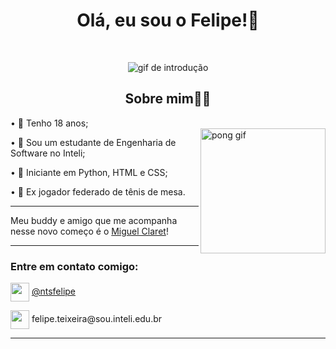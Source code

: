 <h1 align="center">Olá, eu sou o Felipe!👋</h1>
<br/>
 <p align="center">
  <img alt="gif de introdução" src="https://s7.gifyu.com/images/SXDTl.gif">
 <h2 align="center">Sobre mim👨‍💻</h2>
 <p/>
  • 📅 Tenho 18 anos;<br/> <img align="right" width="200px" alt="pong gif" src="https://media1.tenor.com/m/T3H92Qstl68AAAAd/p-ong.gif"></p>
   
  • 📲 Sou um estudante de Engenharia de Software no Inteli;<br/>
  
  • 🤖 Iniciante em Python, HTML e CSS;<br/>
  
  • 🏓 Ex jogador federado de tênis de mesa.<br/>
  
<hr>
  Meu buddy e amigo que me acompanha nesse novo começo é o <a href="https://github.com/MiguelClaret">Miguel Claret</a>!
<hr>
<h3>Entre em contato comigo:</h3>
  <p><img align="center" width=30px src="https://upload.wikimedia.org/wikipedia/commons/thumb/a/a5/Instagram_icon.png/768px-Instagram_icon.png"> <a href="https://www.instagram.com/ntsfelipe/">@ntsfelipe</a></p>
  <p><img align="center" width=30px src="https://static.vecteezy.com/system/resources/thumbnails/014/440/980/small_2x/email-message-icon-design-in-blue-circle-png.png"> felipe.teixeira@sou.inteli.edu.br</p>
<hr>
